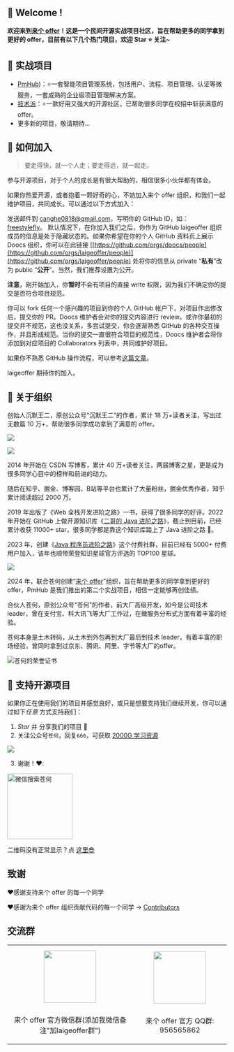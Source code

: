 ## 👋 Welcome !
**欢迎来到[来个 offer](https://laigeoffer.cn/)！这是一个民间开源实战项目社区，旨在帮助更多的同学拿到更好的 offer，目前有以下几个热门项目，欢迎 Star ⭐ 关注~**

## 🎯 实战项目

* [PmHub](https://github.com/laigeoffer/pmhub))：⭐️一套智能项目管理系统，包括用户、流程、项目管理、认证等微服务，一套成熟的企业级项目管理解决方案。
* [技术派](https://paicoding.com)：⭐️一款好用又强大的开源社区，已帮助很多同学在校招中斩获满意的 offer。
* 更多新的项目，敬请期待...
  

## 🔗 如何加入
>要走得快，就一个人走；要走得远，就一起走。

参与开源项目，对于个人的成长是有很大帮助的，相信很多小伙伴都有体会。

如果你热爱开源，或者抱着一颗好奇的心，不妨加入来个 offer 组织，和我们一起维护项目，共同成长。可以通过以下方式加入：


发送邮件到 canghe0818@gmail.com，写明你的 GitHub ID，如：[freestylefly](https://github.com/freestylefly)。
默认情况下，在你加入我们之后，你作为 GitHub laigeoffer 组织成员的信息是处于隐藏状态的。如果你希望在你的个人 GitHub 资料页上展示 Doocs 组织，你可以在此链接 [[https://github.com/orgs/doocs/people](https://github.com/orgs/laigeoffer/people)](https://github.com/orgs/laigeoffer/people) 处将你的信息从 private “**私有**”改为 public “**公开**”。当然，我们推荐设置为公开。

**注意**，刚开始加入，你**暂时**不会有项目的直接 write 权限，因为我们不确定你的提交是否符合项目规范。

你可以 fork 任何一个感兴趣的项目到你的个人 GitHub 帐户下，对项目作出修改后，提交你的 PR。Doocs 维护者会对你的提交内容进行 review。或许你最初的提交并不规范，这也没关系，多尝试提交，你会逐渐熟悉 GitHub 的各种交互操作，并且形成规范。当你的提交一直很符合项目的规范性，Doocs 维护者会将你添加到对应项目的 Collaborators 列表中，共同维护好项目。

如果你不熟悉 GitHub 操作流程，可以参考[这篇文章](https://github.com/firstcontributions/first-contributions/blob/main/translations/README.zh-cn.md)。

laigeoffer 期待你的加入。


## 🫵 关于组织

创始人沉默王二，原创公众号“沉默王二”的作者，累计 18 万+读者关注，写出过无数篇 10 万+，帮助很多同学成功拿到了满意的 offer。

![](https://cdn.tobebetterjavaer.com/stutymore/readme-20231221211916.png)

![](https://cdn.tobebetterjavaer.com/stutymore/readme-20231221213449.png)

2014 年开始在 CSDN 写博客，累计 40 万+读者关注，两届博客之星，更是成为很多同学心目中的榜样和前进的动力。

随后在知乎、掘金、博客园、B站等平台也累计了大量粉丝，掘金优秀作者，知乎累计阅读超过 2000 万。

2019 年出版了《Web 全栈开发进阶之路》一书，获得了很多同学的好评。2022 年开始在 GitHub 上做开源知识库《[二哥的 Java 进阶之路](https://github.com/itwanger/toBeBetterJavaer)》，截止到目前，已经累计收获 11000+ star，很多同学都是靠这个知识库踏上了 Java 进阶之路 🛫。

2023 年，创建《[Java 程序员进阶之路](https://javabetter.cn/zhishixingqiu/)》这个付费社群，目前已经有 5000+ 付费用户加入，该年也顺带荣登知识星球官方评选的 TOP100 星球。

![](https://cdn.tobebetterjavaer.com/stutymore/README-20240330212257.png)

2024 年，联合苍何创建“[来个 offer](https://laigeoffer.cn/)”组织，旨在帮助更多的同学拿到更好的 offer，PmHub 是我们推出的第二个实战项目，相信一定能够再创佳绩。

合伙人苍何，原创公众号“苍何”的作者，前大厂高级开发，如今是公司技术 leader，曾在支付宝、科大讯飞等大厂工作过，在微服务分布式方面有着丰富的经验。

苍何本身是土木转码，从土木到外包再到大厂最后到技术 leader，有着丰富的职场经验，曾同时拿到过京东、腾讯、阿里、字节等大厂的offer。

![苍何的荣誉证书](https://cdn.tobebetterjavaer.com/stutymore/%E4%B8%AA%E4%BA%BA%E8%AF%81%E4%B9%A6.jpg)



## :sparkling_heart: 支持开源项目

如果你正在使用我们的项目并感觉良好，或只是想要支持我们继续开发，你可以通过如下*任意* 方式支持我们：

1. *Star* 并 分享我们的项目 :rocket: 
2. 关注公众号`苍何`，回复`666`，可获取 [2000G 学习资源](https://laigeoffer.cn/)

![](https://cdn.tobebetterjavaer.com/stutymore/%E6%8B%BF%E4%B8%AAoffer%E5%85%B3%E6%B3%A8.jpg)

3. 谢谢！❤️:

<img src="https://cdn.tobebetterjavaer.com/stutymore/%E8%B5%9E%E8%B5%8F%E7%A0%812.jpg" alt="微信搜索苍何" width=150>

二维码没有正常显示？点 [这里😎](https://laigeoffer.cn/)

## 致谢

:heart:感谢支持来个 offer 的每一个同学

:heart:感谢为来个 offer 组织贡献代码的每一个同学 → [Contributors](https://github.com/laigeoffer/pmhub/graphs/contributors)

## 交流群

<table>
  <tbody>
    <tr>
      <td align="center" valign="middle">
        <img src="https://cdn.tobebetterjavaer.com/stutymore/%E6%A0%87%E5%87%86.png" class="no-zoom" style="width:120px;margin: 10px;">
        <p>来个 offer 官方微信群(添加我微信备注"加laigeoffer群")</p>
      </td>
      <td align="center" valign="middle">
        <img src="https://cdn.tobebetterjavaer.com/stutymore/qq-pmhub.jpg" class="no-zoom" style="width:120px;margin: 10px;">
        <p>来个 offer 官方 QQ群: 956565862</p>
      </td>
    </tr>
  </tbody>
</table>
